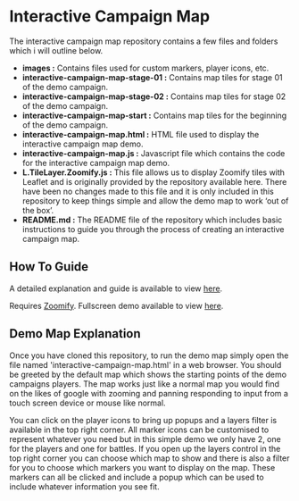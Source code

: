 # Interactive Campaign Map

The interactive campaign map repository contains a few files and folders which i will outline below.

- **images :** Contains files used for custom markers, player icons, etc.
- **interactive-campaign-map-stage-01 :** Contains map tiles for stage 01 of the demo campaign.
- **interactive-campaign-map-stage-02 :** Contains map tiles for stage 02 of the demo campaign.
- **interactive-campaign-map-start :** Contains map tiles for the beginning of the demo campaign.
- **interactive-campaign-map.html :** HTML file used to display the interactive campaign map demo.
- **interactive-campaign-map.js :** Javascript file which contains the code for the interactive campaign map demo.
- **L.TileLayer.Zoomify.js :** This file allows us to display Zoomify tiles with Leaflet and is originally provided by the repository available here. There have been no changes made to this file and it is only included in this repository to keep things simple and allow the demo map to work ‘out of the box’.
- **README.md :** The README file of the repository which includes basic instructions to guide you through the process of creating an interactive campaign map.

## How To Guide

A detailed explanation and guide is available to view [here](https://www.hreikin.co.uk/2018/06/03/creating-an-interactive-campaign-map-with-leaflet/).

Requires [Zoomify](http://www.zoomify.com/free.htm). Fullscreen demo available to view [here](https://hreikin.co.uk/interactive-campaign-map/interactive-campaign-map.html).

## Demo Map Explanation

Once you have cloned this repository, to run the demo map simply open the file named 'interactive-campaign-map.html' in a web browser. You should be greeted by the default map which shows the starting points of the demo campaigns players. The map works just like a normal map you would find on the likes of google with zooming and panning responding to input from a touch screen device or mouse like normal. 

You can click on the player icons to bring up popups and a layers filter is available in the top right corner. All marker icons can be customised to represent whatever you need but in this simple demo we only have 2, one for the players and one for battles. If you open up the layers control in the top right corner you can choose which map to show and there is also a filter for you to choose which markers you want to display on the map. These markers can all be clicked and include a popup which can be used to include whatever information you see fit.